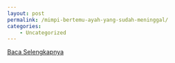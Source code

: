 ```yaml
---
layout: post
permalink: /mimpi-bertemu-ayah-yang-sudah-meninggal/
categories:
    - Uncategorized
---
```


[Baca Selengkapnya](/05)
